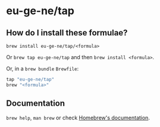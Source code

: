 # eu-ge-ne/tap

## How do I install these formulae?

`brew install eu-ge-ne/tap/<formula>`

Or `brew tap eu-ge-ne/tap` and then `brew install <formula>`.

Or, in a `brew bundle` `Brewfile`:

```ruby
tap "eu-ge-ne/tap"
brew "<formula>"
```

## Documentation

`brew help`, `man brew` or check [Homebrew's documentation](https://docs.brew.sh).
